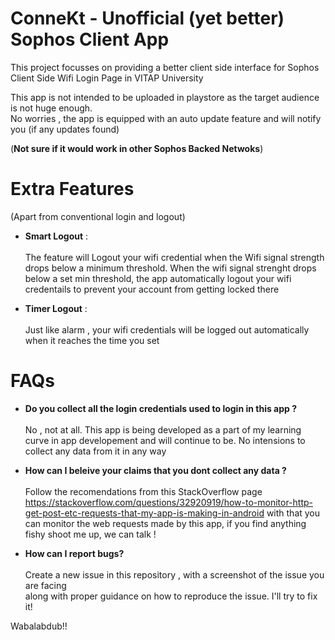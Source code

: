 # ConneKt - Unofficial (yet better) Sophos Client App

This project focusses on providing a better client side interface for Sophos Client Side Wifi Login Page in VITAP University

This app is not intended to be uploaded in playstore as the target audience is not huge enough.<br>
No worries , the app is equipped with an auto update feature and will notify you (if any updates found)

(**Not sure if it would work in other Sophos Backed Netwoks**)

# Extra Features
  (Apart from conventional login and logout)
  * **Smart Logout** : <br><br>
    The feature will Logout your wifi credential when the Wifi signal strength drops below a minimum threshold. 
    When the wifi signal strenght drops below a set min threshold, the app automatically logout your wifi credentails to
    prevent your account from getting locked there
  
  * **Timer Logout** :<br><br>
    Just like alarm , your wifi credentials will be logged out automatically when it reaches the time you set

# FAQs
  * **Do you collect all the login credentials used to login in this app ?** <br><br>
    No , not at all. This app is being developed as a part of my learning curve in app developement
    and will continue to be. No intensions to collect any data from it in any way

  * **How can I beleive your claims that you dont collect any data ?** <br><br>
    Follow the recomendations from this StackOverflow page https://stackoverflow.com/questions/32920919/how-to-monitor-http-get-post-etc-requests-that-my-app-is-making-in-android
    with that you can monitor the web requests made by this app, if you find anything fishy shoot me up, we can talk !
    
  * **How can I report bugs?** <br><br>
    Create a new issue in this repository , with a screenshot of the issue you are facing  
    along with proper guidance on how to reproduce the issue. I'll try to fix it!

Wabalabdub!!
